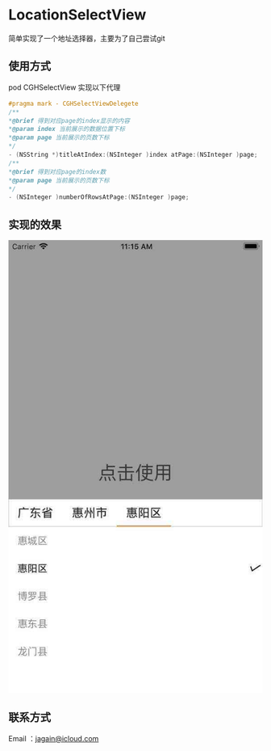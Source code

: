 # LocationSelectView
简单实现了一个地址选择器，主要为了自己尝试git
## 使用方式
pod CGHSelectView
实现以下代理
```Objective-C
#pragma mark - CGHSelectViewDelegete
/**
*@brief 得到对应page的index显示的内容
*@param index 当前展示的数据位置下标
*@param page 当前展示的页数下标
*/
- (NSString *)titleAtIndex:(NSInteger )index atPage:(NSInteger )page;
/**
*@brief 得到对应page的index数
*@param page 当前展示的页数下标
*/
- (NSInteger )numberOfRowsAtPage:(NSInteger )page;
```
## 实现的效果
![](https://github.com/JagainChen/JagainLocationSelectView/blob/master/ScreenShot.jpg)  
## 联系方式
Email ：jagain@icloud.com



